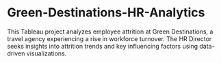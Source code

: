# Green-Destinations-HR-Analytics
This Tableau project analyzes employee attrition at Green Destinations, a travel agency experiencing a rise in workforce turnover. The HR Director seeks insights into attrition trends and key influencing factors using data-driven visualizations.
